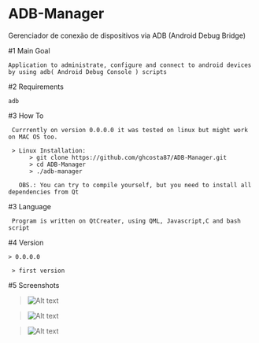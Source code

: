 # ADB-Manager
Gerenciador de conexão de dispositivos via ADB (Android Debug Bridge)

#1 Main Goal
    
    Application to administrate, configure and connect to android devices by using adb( Android Debug Console ) scripts
      
#2 Requirements
    
    adb
   
#3 How To
     
     Currrently on version 0.0.0.0 it was tested on linux but might work on MAC OS too.
     
     > Linux Installation:
          > git clone https://github.com/ghcosta87/ADB-Manager.git
          > cd ADB-Manager
          > ./adb-manager
          
       OBS.: You can try to compile yourself, but you need to install all dependencies from Qt   

#3 Language
     
     Program is written on QtCreater, using QML, Javascript,C and bash script
      
#4 Version 
    
    > 0.0.0.0
     
     > first version
      
#5 Screenshots

>![Alt text](https://i.imgur.com/0dxUz6M.png "Main Screen")
      
>![Alt text](https://i.imgur.com/WpbjKop.png "Add Device Screen")
      
>![Alt text](https://i.imgur.com/eUPqaiK.png "Device Attached")
